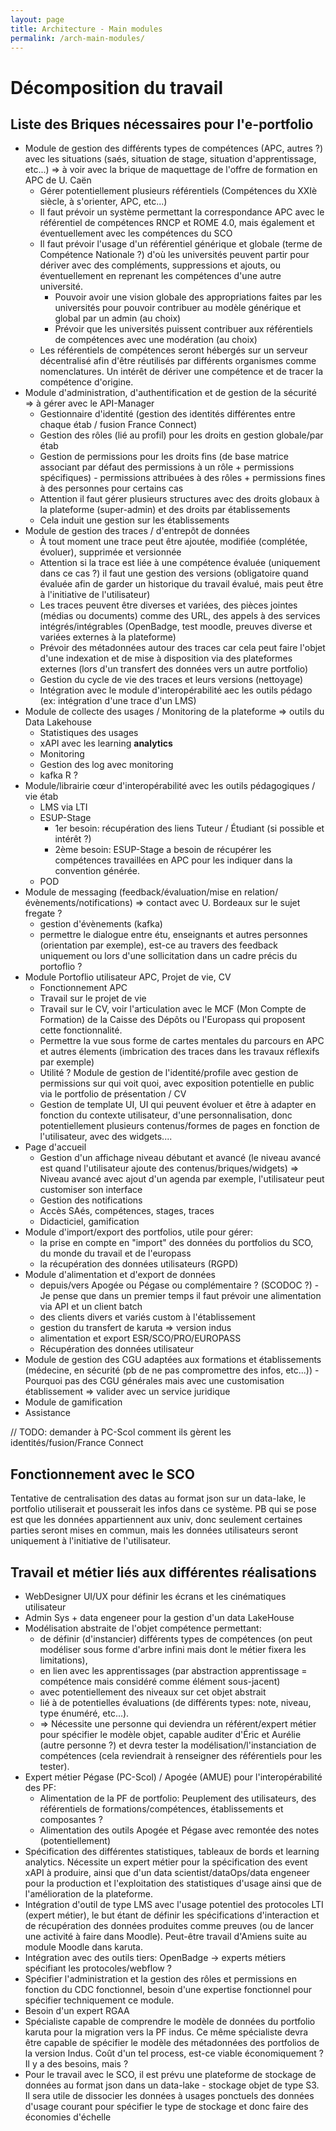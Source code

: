 ```yaml
---
layout: page
title: Architecture - Main modules
permalink: /arch-main-modules/
---
```


# Décomposition du travail

## Liste des Briques nécessaires pour l'e-portfolio

* Module de gestion des différents types de compétences (APC, autres ?) avec les situations (saés, situation de stage, situation d'apprentissage, etc...) => à voir avec la brique de maquettage de l'offre de formation en APC de U. Caën 
  * Gérer potentiellement plusieurs référentiels (Compétences du XXIè siècle, à s'orienter, APC, etc...)
  * Il faut prévoir un système permettant la correspondance APC avec le référentiel de compétences RNCP  et ROME 4.0, mais également et éventuellement avec les compétences du SCO
  * Il faut prévoir l'usage d'un référentiel générique et globale (terme de Compétence Nationale ?) d'où les universités peuvent partir pour dériver avec des compléments, suppressions et ajouts, ou éventuellement en reprenant les compétences d'une autre université. 
    * Pouvoir avoir une vision globale des appropriations faites par les universités pour pouvoir contribuer au modèle générique et global par un admin (au choix)
    * Prévoir que les universités puissent contribuer aux référentiels de compétences avec une modération (au choix)
  * Les référentiels de compétences seront hébergés sur un serveur décentralisé afin d'être réutilisés par différents organismes comme nomenclatures. Un intérêt de dériver une compétence et de tracer la compétence d'origine.
* Module d'administration, d'authentification et de gestion de la sécurité => à gérer avec le API-Manager 
  * Gestionnaire d'identité (gestion des identités différentes entre chaque étab / fusion France Connect)
  * Gestion des rôles (lié au profil) pour les droits en gestion globale/par étab
  * Gestion de permissions pour les droits fins (de base matrice associant par défaut des permissions à un rôle + permissions spécifiques) - permissions attribuées à des rôles + permissions fines à des personnes pour certains cas
  * Attention il faut gérer plusieurs structures avec des droits globaux à la plateforme (super-admin) et des droits par établissements
  * Cela induit une gestion sur les établissements
* Module de gestion des traces / d'entrepôt de données 
  * À tout moment une trace peut être ajoutée, modifiée (complétée, évoluer), supprimée et versionnée
  * Attention si la trace est liée à une compétence évaluée (uniquement dans ce cas ?) il faut une gestion des versions (obligatoire quand évaluée afin de garder un historique du travail évalué, mais peut être à l'initiative de l'utilisateur)
  * Les traces peuvent être diverses et variées, des pièces jointes (médias ou documents) comme des URL, des appels à des services intégrés/intégrables (OpenBadge, test moodle, preuves diverse et variées externes à la plateforme)
  * Prévoir des métadonnées autour des traces car cela peut faire l'objet d'une indexation et de mise à disposition via des plateformes externes (lors d'un transfert des données vers un autre portfolio)
  * Gestion du cycle de vie des traces et leurs versions (nettoyage)
  * Intégration avec le module d'interopérabilité aec les outils pédago (ex: intégration d'une trace d'un LMS)
* Module de collecte des usages / Monitoring de la plateforme => outils du Data Lakehouse 
  * Statistiques des usages
  * xAPI avec les learning **analytics**
  * Monitoring
  * Gestion des log avec monitoring
  * kafka R ?
* Module/librairie cœur d'interopérabilité avec les outils pédagogiques / vie étab 
  * LMS via LTI
  * ESUP-Stage
    * 1er besoin: récupération des liens Tuteur / Étudiant (si possible et intérêt ?)
    * 2ème besoin: ESUP-Stage a besoin de récupérer les compétences travaillées en APC pour les indiquer dans la convention générée. 
  * POD
* Module de messaging (feedback/évaluation/mise en relation/évènements/notifications) => contact avec U. Bordeaux sur le sujet fregate ? 
  * gestion d'évènements (kafka)
  * permettre le dialogue entre étu, enseignants et autres personnes (orientation par exemple), est-ce au travers des feedback uniquement ou lors d'une sollicitation dans un cadre précis du portoflio ?
* Module Portoflio utilisateur APC, Projet de vie, CV 
  * Fonctionnement APC
  * Travail sur le projet de vie
  * Travail sur le CV, voir l'articulation avec le MCF (Mon Compte de Formation) de la Caisse des Dépôts ou l'Europass qui proposent cette fonctionnalité.
  * Permettre la vue sous forme de cartes mentales du parcours en APC et autres élements (imbrication des traces dans les travaux réflexifs par exemple)
  * Utilité ? Module de gestion de l'identité/profile avec gestion de permissions sur qui voit quoi, avec exposition potentielle en public via le portfolio de présentation / CV
  * Gestion de template UI, UI qui peuvent évoluer et être à adapter en fonction du contexte utilisateur, d'une personnalisation, donc potentiellement plusieurs contenus/formes de pages en fonction de l'utilisateur, avec des widgets....
* Page d'accueil 
  * Gestion d'un affichage niveau débutant et avancé (le niveau avancé est quand l'utilisateur ajoute des contenus/briques/widgets)
    => Niveau avancé avec ajout d'un agenda par exemple, l'utilisateur peut customiser son interface
  * Gestion des notifications
  * Accès SAés, compétences, stages, traces
  * Didacticiel, gamification
* Module d'import/export des portfolios, utile pour gérer: 
  * la prise en compte en "import" des données du portfolios du SCO, du monde du travail et de l'europass
  * la récupération des données utilisateurs (RGPD)
* Module d'alimentation et d'export de données 
  * depuis/vers Apogée ou Pégase ou complémentaire ? (SCODOC ?) - Je pense que dans un premier temps il faut prévoir une alimentation via API et un client batch
  * des clients divers et variés custom à l'établissement
  * gestion du transfert de karuta => version indus
  * alimentation et export ESR/SCO/PRO/EUROPASS
  * Récupération des données utilisateur
* Module de gestion des CGU adaptées aux formations et établissements (médecine, en sécurité (pb de ne pas compromettre des infos, etc...)) - Pourquoi pas des CGU générales mais avec une customisation établissement => valider avec un service juridique
* Module de gamification
* Assistance

// TODO: demander à PC-Scol comment ils gèrent les identités/fusion/France Connect

## Fonctionnement avec le SCO

Tentative de centralisation des datas au format json sur un data-lake, le portfolio utiliserait et pousserait les infos dans ce système. PB qui se pose est que les données appartiennent aux univ, donc seulement certaines parties seront mises en commun, mais les données utilisateurs seront uniquement à l'initiative de l'utilisateur.

## Travail et métier liés aux différentes réalisations

* WebDesigner UI/UX pour définir les écrans et les cinématiques utilisateur
* Admin Sys + data engeneer pour la gestion d'un data LakeHouse
* Modélisation abstraite de l'objet compétence permettant: 
  * de définir (d'instancier) différents types de compétences (on peut modéliser sous forme d'arbre infini mais dont le métier fixera les limitations),
  * en lien avec les apprentissages (par abstraction apprentissage = compétence mais considéré comme élément sous-jacent)
  * avec potentiellement des niveaux sur cet objet abstrait
  * lié à de potentielles évaluations (de différents types: note, niveau, type énuméré, etc...).
  * => Nécessite une personne qui deviendra un référent/expert métier pour spécifier le modèle objet, capable auditer d'Éric et Aurélie (autre personne ?) et devra tester la modélisation/l'instanciation de compétences (cela reviendrait à renseigner des référentiels pour les tester).
* Expert métier Pégase (PC-Scol) / Apogée (AMUE) pour l'interopérabilité des PF: 
  * Alimentation de la PF de portfolio: Peuplement des utilisateurs, des référentiels de formations/compétences, établissements et composantes ?
  * Alimentation des outils Apogée et Pégase avec remontée des notes (potentiellement)
* Spécification des différentes statistiques, tableaux de bords et learning analytics. Nécessite un expert métier pour la spécification des event xAPI à produire, ainsi que d'un data scientist/dataOps/data engeneer pour la production et l'exploitation des statistiques d'usage ainsi que de l'amélioration de la plateforme.
* Intégration d'outil de type LMS avec l'usage potentiel des protocoles LTI (expert métier), le but étant de définir les spécifications d'interaction et de récupération des données produites comme preuves (ou de lancer une activité à faire dans Moodle). Peut-être travail d'Amiens suite au module Moodle dans karuta.
* Intégration avec des outils tiers: OpenBadge -> experts métiers spécifiant les protocoles/webflow ?
* Spécifier l'administration et la gestion des rôles et permissions en fonction du CDC fonctionnel, besoin d'une expertise fonctionnel pour spécifier techniquement ce module.
* Besoin d'un expert RGAA
* Spécialiste capable de comprendre le modèle de données du portfolio karuta pour la migration vers la PF indus. Ce même spécialiste devra être capable de spécifier le modèle des métadonnées des portfolios de la version Indus. Coût d'un tel process, est-ce viable économiquement ? Il y a des besoins, mais ?
* Pour le travail avec le SCO, il est prévu une plateforme de stockage de données au format json dans un data-lake - stockage objet de type S3. Il sera utile de dissocier les données à usages ponctuels des données d'usage courant pour spécifier le type de stockage et donc faire des économies d'échelle
